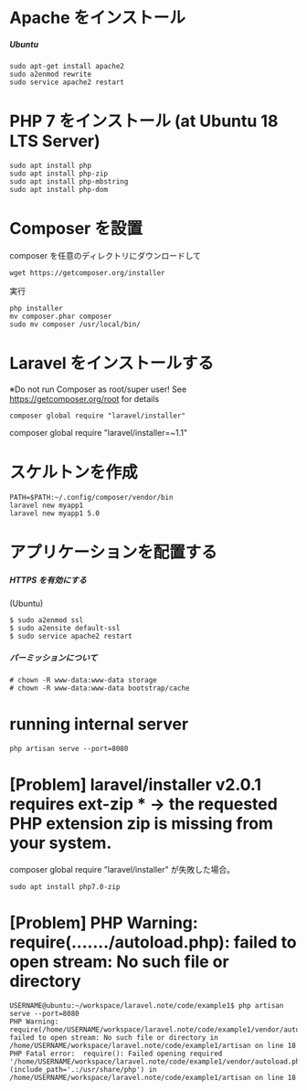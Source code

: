 # Apache をインストール

##### Ubuntu

```
sudo apt-get install apache2
sudo a2enmod rewrite
sudo service apache2 restart
```

# PHP 7 をインストール (at Ubuntu 18 LTS Server)

```
sudo apt install php
sudo apt install php-zip
sudo apt install php-mbstring
sudo apt install php-dom
```

# Composer を設置

composer を任意のディレクトリにダウンロードして

```
wget https://getcomposer.org/installer
```

実行

```
php installer
mv composer.phar composer
sudo mv composer /usr/local/bin/
```

# Laravel をインストールする

※Do not run Composer as root/super user! See https://getcomposer.org/root for details

```
composer global require "laravel/installer"
```

composer global require "laravel/installer=~1.1"


# スケルトンを作成

```
PATH=$PATH:~/.config/composer/vendor/bin
laravel new myapp1
laravel new myapp1 5.0
```


# アプリケーションを配置する

##### HTTPS を有効にする

(Ubuntu)

```
$ sudo a2enmod ssl
$ sudo a2ensite default-ssl
$ sudo service apache2 restart
```

##### パーミッションについて

```
# chown -R www-data:www-data storage
# chown -R www-data:www-data bootstrap/cache
```


# running internal server

```
php artisan serve --port=8080
```



# [Problem] laravel/installer v2.0.1 requires ext-zip * -> the requested PHP extension zip is missing from your system.

composer global require "laravel/installer" が失敗した場合。

```
sudo apt install php7.0-zip
```

# [Problem] PHP Warning:  require(......./autoload.php): failed to open stream: No such file or directory

```
USERNAME@ubuntu:~/workspace/laravel.note/code/example1$ php artisan serve --port=8080
PHP Warning:  require(/home/USERNAME/workspace/laravel.note/code/example1/vendor/autoload.php): failed to open stream: No such file or directory in /home/USERNAME/workspace/laravel.note/code/example1/artisan on line 18
PHP Fatal error:  require(): Failed opening required '/home/USERNAME/workspace/laravel.note/code/example1/vendor/autoload.php' (include_path='.:/usr/share/php') in /home/USERNAME/workspace/laravel.note/code/example1/artisan on line 18
```

